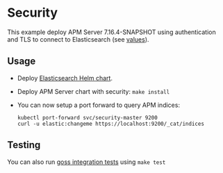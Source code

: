 # Security

This example deploy APM Server 7.16.4-SNAPSHOT using authentication and TLS to connect to
Elasticsearch (see [values][]).


## Usage

* Deploy [Elasticsearch Helm chart][].

* Deploy APM Server chart with security: `make install`

* You can now setup a port forward to query APM indices:

  ```
  kubectl port-forward svc/security-master 9200
  curl -u elastic:changeme https://localhost:9200/_cat/indices
  ```


## Testing

You can also run [goss integration tests][] using `make test`


[elasticsearch helm chart]: https://github.com/elastic/helm-charts/tree/7.16/elasticsearch/examples/security/
[goss integration tests]: https://github.com/elastic/helm-charts/tree/7.16/apm-server/examples/security/test/goss.yaml
[values]: https://github.com/elastic/helm-charts/tree/7.16/apm-server/examples/security/values.yaml
